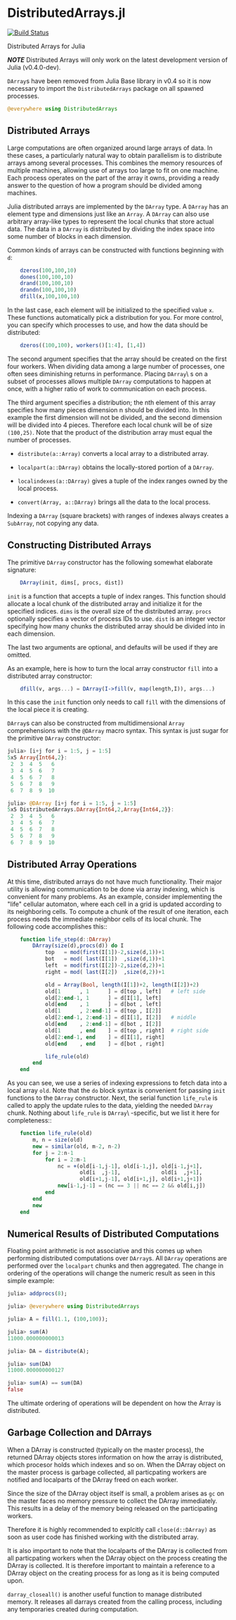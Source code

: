 # DistributedArrays.jl

[![Build Status](https://travis-ci.org/JuliaParallel/DistributedArrays.jl.svg?branch=master)](https://travis-ci.org/JuliaParallel/DistributedArrays.jl)

Distributed Arrays for Julia

***NOTE***
Distributed Arrays will only work on the latest development version of Julia (v0.4.0-dev).

`DArray`s have been removed from Julia Base library in v0.4 so it is now necessary to import the `DistributedArrays` package on all spawned processes.

```julia
@everywhere using DistributedArrays
```

Distributed Arrays
------------------

Large computations are often organized around large arrays of data. In
these cases, a particularly natural way to obtain parallelism is to
distribute arrays among several processes. This combines the memory
resources of multiple machines, allowing use of arrays too large to fit
on one machine. Each process operates on the part of the array it
owns, providing a ready answer to the question of how a program should
be divided among machines.

Julia distributed arrays are implemented by the `DArray` type. A
`DArray` has an element type and dimensions just like an `Array`.
A `DArray` can also use arbitrary array-like types to represent the local
chunks that store actual data. The data in a `DArray` is distributed by
dividing the index space into some number of blocks in each dimension.

Common kinds of arrays can be constructed with functions beginning with
`d`:

```julia
    dzeros(100,100,10)
    dones(100,100,10)
    drand(100,100,10)
    drandn(100,100,10)
    dfill(x,100,100,10)
```

In the last case, each element will be initialized to the specified
value `x`. These functions automatically pick a distribution for you.
For more control, you can specify which processes to use, and how the
data should be distributed:

```julia
    dzeros((100,100), workers()[1:4], [1,4])
```

The second argument specifies that the array should be created on the first
four workers. When dividing data among a large number of processes,
one often sees diminishing returns in performance. Placing `DArray`\ s
on a subset of processes allows multiple `DArray` computations to
happen at once, with a higher ratio of work to communication on each
process.

The third argument specifies a distribution; the nth element of
this array specifies how many pieces dimension n should be divided into.
In this example the first dimension will not be divided, and the second
dimension will be divided into 4 pieces. Therefore each local chunk will be
of size `(100,25)`. Note that the product of the distribution array must
equal the number of processes.

* `distribute(a::Array)` converts a local array to a distributed array.

* `localpart(a::DArray)` obtains the locally-stored portion
of a  `DArray`.

* `localindexes(a::DArray)` gives a tuple of the index ranges owned by the
local process.

* `convert(Array, a::DArray)` brings all the data to the local process.

Indexing a `DArray` (square brackets) with ranges of indexes always
creates a `SubArray`, not copying any data.


Constructing Distributed Arrays
-------------------------------

The primitive `DArray` constructor has the following somewhat elaborate signature:

```julia
    DArray(init, dims[, procs, dist])
```

`init` is a function that accepts a tuple of index ranges. This function should
allocate a local chunk of the distributed array and initialize it for the specified
indices. `dims` is the overall size of the distributed array.
`procs` optionally specifies a vector of process IDs to use.
`dist` is an integer vector specifying how many chunks the
distributed array should be divided into in each dimension.

The last two arguments are optional, and defaults will be used if they
are omitted.

As an example, here is how to turn the local array constructor `fill`
into a distributed array constructor:

```julia
    dfill(v, args...) = DArray(I->fill(v, map(length,I)), args...)
```

In this case the `init` function only needs to call `fill` with the
dimensions of the local piece it is creating.

`DArray`s can also be constructed from multidimensional `Array` comprehensions with
the `@DArray` macro syntax.  This syntax is just sugar for the primitive `DArray` constructor:

```julia
julia> [i+j for i = 1:5, j = 1:5]
5x5 Array{Int64,2}:
 2  3  4  5   6
 3  4  5  6   7
 4  5  6  7   8
 5  6  7  8   9
 6  7  8  9  10

julia> @DArray [i+j for i = 1:5, j = 1:5]
5x5 DistributedArrays.DArray{Int64,2,Array{Int64,2}}:
 2  3  4  5   6
 3  4  5  6   7
 4  5  6  7   8
 5  6  7  8   9
 6  7  8  9  10
```

Distributed Array Operations
----------------------------

At this time, distributed arrays do not have much functionality. Their
major utility is allowing communication to be done via array indexing, which
is convenient for many problems. As an example, consider implementing the
"life" cellular automaton, where each cell in a grid is updated according
to its neighboring cells. To compute a chunk of the result of one iteration,
each process needs the immediate neighbor cells of its local chunk. The
following code accomplishes this::

```julia
    function life_step(d::DArray)
        DArray(size(d),procs(d)) do I
            top   = mod(first(I[1])-2,size(d,1))+1
            bot   = mod( last(I[1])  ,size(d,1))+1
            left  = mod(first(I[2])-2,size(d,2))+1
            right = mod( last(I[2])  ,size(d,2))+1

            old = Array(Bool, length(I[1])+2, length(I[2])+2)
            old[1      , 1      ] = d[top , left]   # left side
            old[2:end-1, 1      ] = d[I[1], left]
            old[end    , 1      ] = d[bot , left]
            old[1      , 2:end-1] = d[top , I[2]]
            old[2:end-1, 2:end-1] = d[I[1], I[2]]   # middle
            old[end    , 2:end-1] = d[bot , I[2]]
            old[1      , end    ] = d[top , right]  # right side
            old[2:end-1, end    ] = d[I[1], right]
            old[end    , end    ] = d[bot , right]

            life_rule(old)
        end
    end
```

As you can see, we use a series of indexing expressions to fetch
data into a local array `old`. Note that the `do` block syntax is
convenient for passing `init` functions to the `DArray` constructor.
Next, the serial function `life_rule` is called to apply the update rules
to the data, yielding the needed `DArray` chunk. Nothing about `life_rule`
is `DArray`\ -specific, but we list it here for completeness::

```julia
    function life_rule(old)
        m, n = size(old)
        new = similar(old, m-2, n-2)
        for j = 2:n-1
            for i = 2:m-1
                nc = +(old[i-1,j-1], old[i-1,j], old[i-1,j+1],
                       old[i  ,j-1],             old[i  ,j+1],
                       old[i+1,j-1], old[i+1,j], old[i+1,j+1])
                new[i-1,j-1] = (nc == 3 || nc == 2 && old[i,j])
            end
        end
        new
    end
```

Numerical Results of Distributed Computations
---------------------------------------------

Floating point arithmetic is not associative and this comes up
when performing distributed computations over `DArray`s.  All `DArray`
operations are performed over the `localpart` chunks and then aggregated.
The change in ordering of the operations will change the numeric result as
seen in this simple example:

```julia
julia> addprocs(8);

julia> @everywhere using DistributedArrays

julia> A = fill(1.1, (100,100));

julia> sum(A)
11000.000000000013

julia> DA = distribute(A);

julia> sum(DA)
11000.000000000127

julia> sum(A) == sum(DA)
false
```

The ultimate ordering of operations will be dependent on how the Array is distributed.

Garbage Collection and DArrays
------------------------------

When a DArray is constructed (typically on the master process), the returned DArray objects stores information on how the
array is distributed, which procesor holds which indexes and so on. When the DArray object
on the master process is garbage collected, all particpating workers are notified and
localparts of the DArray freed on each worker.

Since the size of the DArray object itself is small, a problem arises as `gc` on the master faces no memory pressure to
collect the DArray immediately. This results in a delay of the memory being released on the participating workers.

Therefore it is highly recommended to explcitly call `close(d::DArray)` as soon as user code
has finished working with the distributed array.

It is also important to note that the localparts of the DArray is collected from all particpating workers
when the DArray object on the process creating the DArray is collected. It is therefore important to maintain
a reference to a DArray object on the creating process for as long as it is being computed upon.

`darray_closeall()` is another useful function to manage distributed memory. It releases all darrays created from
the calling process, including any temporaries created during computation.
